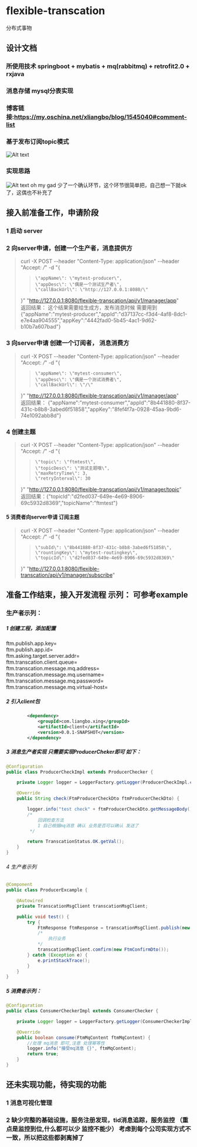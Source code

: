 # flexible-transcation  
分布式事物   
## 设计文档  
### 所使用技术 springboot + mybatis + mq(rabbitmq) + retrofit2.0 + rxjava 
### 消息存储 mysql分表实现
### 博客链接:https://my.oschina.net/xliangbo/blog/1545040#comment-list

### 基于发布订阅topic模式
![Alt text](https://github.com/smartxing/imageflod/blob/master/a.png)
### 实现思路
![Alt text](https://github.com/smartxing/imageflod/blob/master/b.png)
oh my gad 少了一个确认环节，这个环节很简单把，自己想一下就ok了，这偶也不补充了
## 接入前准备工作，申请阶段
### 1 启动 server         

### 2 向server申请，创建一个生产者，消息提供方  
>curl -X POST --header "Content-Type: application/json" --header "Accept: */*"  -d "{    
>>     \"appName\": \"mytest-producer\",     
>>     \"appDesc\": \"偶是一个测试生产者\",     
>>     \"callBackUrl\": \"http://127.0.0.1:8080/\"         
> }" "http://127.0.0.1:8080/flexible-transcation/api/v1/manager/app"  
返回结果： 这个结果需要给生成方，发布消息时候 需要用到 
{"appName":"mytest-producer","appId":"d37137cc-f3d4-4af8-8dc1-e7e4aa904555","appKey":"4442fad0-5b45-4ac1-9d62-b10b7a607bad"} 

### 3 向server申请  创建一个订阅者， 消息消费方
> curl -X POST --header "Content-Type: application/json" --header "Accept: */*"  -d "{    
>>     \"appName\": \"mytest-consumer\",     
>>     \"appDesc\": \"偶是一个测试消费者\",     
>>     \"callBackUrl\": \"/\"         
> }" "http://127.0.0.1:8080/flexible-transcation/api/v1/manager/app"  
返回结果：
{"appName":"mytest-consumer","appId":"8b441880-8f37-431c-b8b8-3abed6f51858","appKey":"8fef4f7a-0928-45aa-9bd6-74e1092abb8d"}    

### 4 创建主题

> curl -X POST --header "Content-Type: application/json" --header "Accept: */*"  -d "{
>>     \"topic\": \"ftmtest\",
>>     \"topicDesc\": \"测试主题哦\",
>>     \"maxRetryTime\": 3,
>>     \"retryInterval\": 30
> }" "http://127.0.0.1:8080/flexible-transcation/api/v1/manager/topic"  
返回结果：{"topicId":"d2fed037-649e-4e69-8906-69c5932d8369","topicName":"ftmtest"}

#### 5 消费者向server申请 订阅主题

>curl -X POST --header "Content-Type: application/json" --header "Accept: */*"  -d "{
>>     \"subId\": \"8b441880-8f37-431c-b8b8-3abed6f51858\",
>>     \"rountingKey\": \"mytest-routingkey\",
>>     \"topicId\": \"d2fed037-649e-4e69-8906-69c5932d8369\"
>}" "http://127.0.0.1:8080/flexible-transcation/api/v1/manager/subscribe"

## 准备工作结束，接入开发流程 示列： 可参考example   
### 生产者示列：
##### 1 创建工程，添加配置
ftm.publish.app.key=        
ftm.publish.app.id=     
ftm.asking.target.server.addr=      
ftm.transcation.client.queue=       
ftm.transcation.message.mq.address=     
ftm.transcation.message.mq.username=           
ftm.transcation.message.mq.password=         
ftm.transcation.message.mq.virtual-host=    
##### 2 引入client包
```xml
        <dependency>
            <groupId>com.liangbo.xing</groupId>
            <artifactId>client</artifactId>
            <version>0.0.1-SNAPSHOT</version>
        </dependency>
```
  
##### 3 消息生产者实现 只需要实现ProducerCheker即可 如下：
```java
@Configuration
public class ProducerCheckImpl extends ProducerChecker {

    private Logger logger = LoggerFactory.getLogger(ProducerCheckImpl.class);

    @Override
    public String check(FtmProducerCheckDto ftmProducerCheckDto) {

        logger.info("test check" + ftmProducerCheckDto.getMessageBody());
        /*
            回调检查方法
            1 自己根据mq消息 确认 业务是否可以确认 发送了
         */

        return TranscationStatus.OK.getVal();
    }
}

```
###### 4 生产者示列
```java
@Component
public class ProducerExcample {

    @Autowired
    private TranscationMsgClient transcationMsgClient;

    public void test() {
        try {
            FtmResponse ftmResponse = transcationMsgClient.publish(new FtmPublishDto());
            /*
                执行业务
            */ 
            transcationMsgClient.comfirm(new FtmConfirmDto());
        } catch (Exception e) {
            e.printStackTrace();
        }
    }
}

```


##### 5 消费者示列：
```java
@Configuration
public class ConsumerCheckerImpl extends ConsumerChecker {

    private Logger logger = LoggerFactory.getLogger(ConsumerCheckerImpl.class);

    @Override
    public boolean consume(FtmMqContent ftmMqContent) {
        //处理 mq消息 即可,注意 处理幂等性
        logger.info("接受mq消息 {}", ftmMqContent);
        return true;
    }
}
```

## 还未实现功能，待实现的功能 
### 1 消息可视化管理 
### 2 缺少完整的基础设施，服务注册发现，tid消息追踪，服务监控 （重点是监控到位,什么都可以少 监控不能少） 考虑到每个公司实现方式不一致，所以把这些都剥离掉了



















